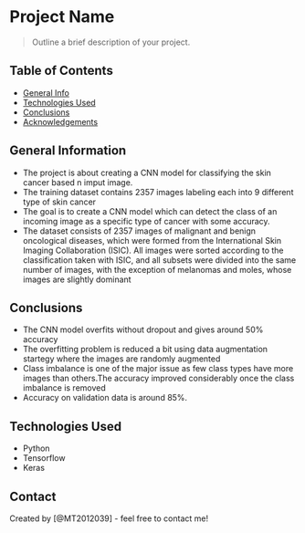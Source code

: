 # Project Name
> Outline a brief description of your project.


## Table of Contents
* [General Info](#general-information)
* [Technologies Used](#technologies-used)
* [Conclusions](#conclusions)
* [Acknowledgements](#acknowledgements)

<!-- You can include any other section that is pertinent to your problem -->

## General Information
- The project is about creating a CNN model for classifying the skin cancer based n imput image.
- The training dataset contains 2357 images labeling each into 9 different type of skin cancer
- The goal is to create a CNN model which can detect the class of an incoming image as a specific type of cancer with some accuracy.
- The dataset consists of 2357 images of malignant and benign oncological diseases, which were formed from the International Skin Imaging Collaboration (ISIC). All images were sorted according to the classification taken with ISIC, and all subsets were divided into the same number of images, with the exception of melanomas and moles, whose images are slightly dominant



## Conclusions
- The CNN model overfits without dropout and gives around 50% accuracy
- The overfitting problem is reduced a bit using data augmentation startegy where the images are randomly augmented
- Class imbalance is one of the major issue as few class types have more images than others.The accuracy improved considerably once the class imbalance is removed
- Accuracy on validation data is around 85%.




## Technologies Used
- Python
- Tensorflow
- Keras



## Contact
Created by [@MT2012039] - feel free to contact me!


<!-- Optional -->
<!-- ## License -->
<!-- This project is open source and available under the [... License](). -->

<!-- You don't have to include all sections - just the one's relevant to your project -->
